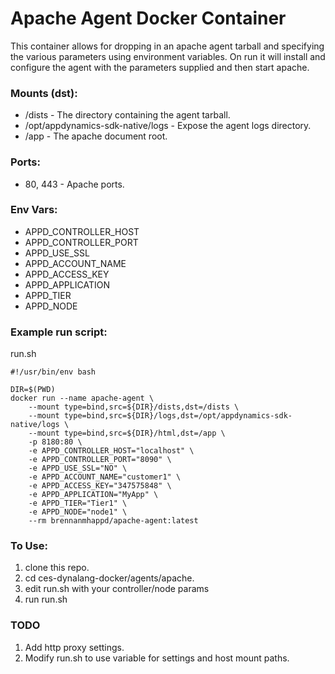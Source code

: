 # Apache Agent Docker Container

This container allows for dropping in an apache agent tarball and specifying the various parameters using environment variables. On run it will install and configure the agent with the parameters supplied and then start apache.

### Mounts (dst):

* /dists - The directory containing the agent tarball.
* /opt/appdynamics-sdk-native/logs - Expose the agent logs directory.
* /app - The apache document root.

### Ports:

* 80, 443 - Apache ports.

### Env Vars:

* APPD_CONTROLLER_HOST
* APPD_CONTROLLER_PORT
* APPD_USE_SSL
* APPD_ACCOUNT_NAME
* APPD_ACCESS_KEY
* APPD_APPLICATION
* APPD_TIER
* APPD_NODE

### Example run script:

run.sh

```
#!/usr/bin/env bash

DIR=$(PWD)
docker run --name apache-agent \
    --mount type=bind,src=${DIR}/dists,dst=/dists \
    --mount type=bind,src=${DIR}/logs,dst=/opt/appdynamics-sdk-native/logs \
    --mount type=bind,src=${DIR}/html,dst=/app \
    -p 8180:80 \
    -e APPD_CONTROLLER_HOST="localhost" \
    -e APPD_CONTROLLER_PORT="8090" \
    -e APPD_USE_SSL="NO" \
    -e APPD_ACCOUNT_NAME="customer1" \
    -e APPD_ACCESS_KEY="347575848" \
    -e APPD_APPLICATION="MyApp" \
    -e APPD_TIER="Tier1" \
    -e APPD_NODE="node1" \
    --rm brennanmhappd/apache-agent:latest
```

### To Use:

1. clone this repo.
2. cd ces-dynalang-docker/agents/apache.
3. edit run.sh with your controller/node params
4. run run.sh

### TODO

1. Add http proxy settings.
2. Modify run.sh to use variable for settings and host mount paths.
